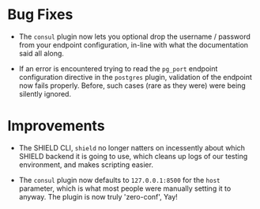 # Bug Fixes

- The `consul` plugin now lets you optional drop the username /
  password from your endpoint configuration, in-line with what the
  documentation said all along.

- If an error is encountered trying to read the `pg_port` endpoint
  configuration directive in the `postgres` plugin, validation of
  the endpoint now fails properly.  Before, such cases (rare as they
  were) were being silently ignored.

# Improvements

- The SHIELD CLI, `shield` no longer natters on incessently about
  which SHIELD backend it is going to use, which cleans up logs of
  our testing environment, and makes scripting easier.

- The `consul` plugin now defaults to `127.0.0.1:8500` for the
  `host` parameter, which is what most people were manually
  setting it to anyway.  The plugin is now truly 'zero-conf', Yay!
